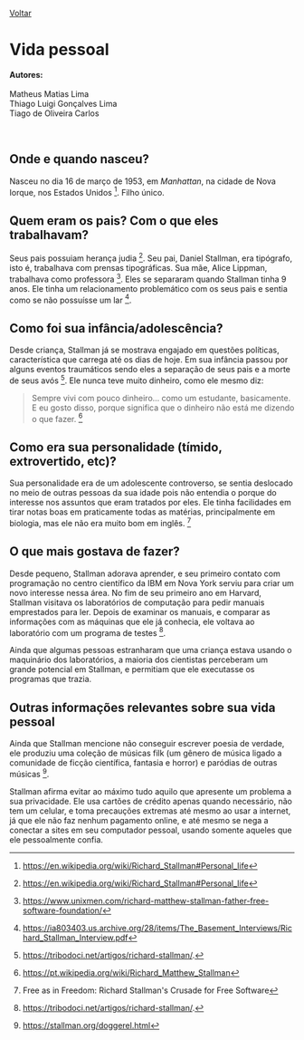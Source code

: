 [Voltar](intro.md)

# Vida pessoal

**Autores:** <br><br>
Matheus Matias Lima <br>
Thiago Luigi Gonçalves Lima <br>
Tiago de Oliveira Carlos <br>

<br>

## Onde e quando nasceu? <br>
  
Nasceu no dia 16 de março de 1953, em *Manhattan*, na cidade de Nova Iorque, nos Estados Unidos [^1]. Filho único.

[^1]: https://en.wikipedia.org/wiki/Richard_Stallman#Personal_life
  
## Quem eram os pais? Com o que eles trabalhavam? <br>

Seus pais possuiam herança judia [^1]. Seu pai, Daniel Stallman, era tipógrafo, isto é, trabalhava com prensas tipográficas. Sua mãe, Alice Lippman, trabalhava como professora [^2]. Eles se separaram quando Stallman tinha 9 anos. Ele tinha um relacionamento problemático com os seus pais e sentia como se não possuísse um lar [^3].

## Como foi sua infância/adolescência? <br>

Desde criança, Stallman já se mostrava engajado em questões políticas, característica que carrega até os dias de hoje. Em sua infância passou por alguns eventos traumáticos sendo eles a separação de seus pais e a morte de seus avós [^6]. Ele nunca teve muito dinheiro, como ele mesmo diz:
> Sempre vivi com pouco dinheiro... como um estudante, basicamente. E eu gosto disso, porque significa que o dinheiro não está me dizendo o que fazer. [^7]

## Como era sua personalidade (tímido, extrovertido, etc)? <br>

Sua personalidade era de um adolescente controverso, se sentia deslocado no meio de outras pessoas da sua idade pois não entendia o porque do interesse nos assuntos que eram tratados por eles. Ele tinha facilidades em tirar notas boas em praticamente todas as matérias, principalmente em biologia, mas ele não era muito bom em inglês. [^4]

[^6]: https://tribodoci.net/artigos/richard-stallman/.
[^7]: https://pt.wikipedia.org/wiki/Richard_Matthew_Stallman

## O que mais gostava de fazer? <br>

Desde pequeno, Stallman adorava aprender, e seu primeiro contato com programação no centro científico da IBM em Nova York serviu para criar um novo interesse nessa área. No fim de seu primeiro ano em Harvard, Stallman visitava os laboratórios de computação para pedir manuais emprestados para ler. Depois de examinar os manuais, e comparar as informações com as máquinas que ele já conhecia, ele voltava ao laboratório com um programa de testes [^6]. 

Ainda que algumas pessoas estranharam que uma criança estava usando o maquinário dos laboratórios, a maioria dos cientistas perceberam um grande potencial em Stallman, e permitiam que ele executasse os programas que trazia.

## Outras informações relevantes sobre sua vida pessoal <br>

Ainda que Stallman mencione não conseguir escrever poesia de verdade, ele produziu uma coleção de músicas filk (um gênero de música ligado a comunidade de ficção científica, fantasia e horror) e paródias de outras músicas [^5].

Stallman afirma evitar ao máximo tudo aquilo que apresente um problema a sua privacidade. Ele usa cartões de crédito apenas quando necessário, não tem um celular, e toma precauções extremas até mesmo ao usar a internet, já que ele não faz nenhum pagamento online, e até mesmo se nega a conectar a sites em seu computador pessoal, usando somente aqueles que ele pessoalmente confia.

[^2]: https://www.unixmen.com/richard-matthew-stallman-father-free-software-foundation/
[^3]: https://ia803403.us.archive.org/28/items/The_Basement_Interviews/Richard_Stallman_Interview.pdf


[^4]: Free as in Freedom: Richard Stallman's Crusade for Free Software
[^5]: https://stallman.org/doggerel.html
